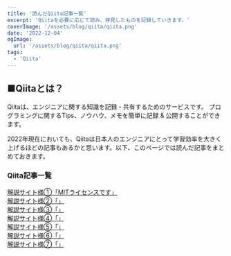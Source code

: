 ```yaml
---
title: '読んだQiita記事一覧'
excerpt: 'Qiitaを必要に応じて読み、拝見したものを記録していきます。'
coverImage: '/assets/blog/qiita/qiita.png'
date: '2022-12-04'
ogImage:
  url: '/assets/blog/qiita/qiita.png'
tags:
  - 'Qiita'
---
```


## ■Qiitaとは？

Qiitaは、エンジニアに関する知識を記録・共有するためのサービスです。 プログラミングに関するTips、ノウハウ、メモを簡単に記録 & 公開することができます。  

2022年現在においても、Qiitaは日本人のエンジニアにとって学習効率を大きく上げるほどの記事もあるかと思います。以下、このページでは読んだ記事をまとめておきます。  

### Qiita記事一覧

[解説サイト様①「MITライセンスです」](https://qiita.com/suwanishi77/items/82629633c16b086d1cd2)  
[解説サイト様②「」](url)  
[解説サイト様③「」](url)  
[解説サイト様④「」](url)  
[解説サイト様⑤「」](url)  
[解説サイト様⑥「」](url)  
[解説サイト様⑦「」](url)  
